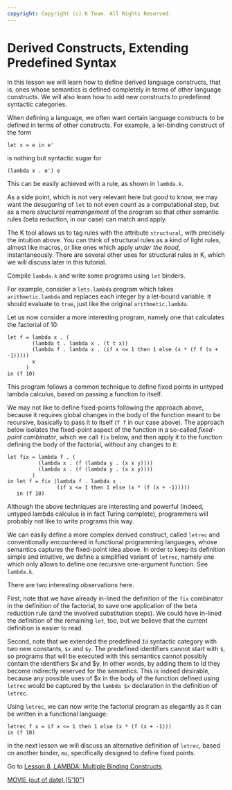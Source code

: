 ```yaml
---
copyright: Copyright (c) K Team. All Rights Reserved.
---
```


# Derived Constructs, Extending Predefined Syntax

In this lesson we will learn how to define derived language constructs, that
is, ones whose semantics is defined completely in terms of other language
constructs.  We will also learn how to add new constructs to predefined
syntactic categories.

When defining a language, we often want certain language constructs to be
defined in terms of other constructs.  For example, a let-binding construct
of the form

    let x = e in e'

is nothing but syntactic sugar for

    (lambda x . e') e

This can be easily achieved with a rule, as shown in `lambda.k`.

As a side point, which is not very relevant here but good to know, we may
want the *desugaring* of `let` to not even count as a computational step, but
as a mere *structural rearrangement* of the program so that other semantic
rules (beta reduction, in our case) can match and apply.

The K tool allows us to tag rules with the attribute `structural`, with
precisely the intuition above.  You can think of structural rules as a kind
of light rules, almost like macros, or like ones which apply *under the hood*,
instantaneously.  There are several other uses for structural rules in K,
which we will discuss later in this tutorial.

Compile `lambda.k` and write some programs using `let` binders.  

For example, consider a `lets.lambda` program which takes `arithmetic.lambda`
and replaces each integer by a let-bound variable.  It should evaluate to
`true`, just like the original `arithmetic.lambda`.

Let us now consider a more interesting program, namely one that calculates the
factorial of 10:

    let f = lambda x . (
            (lambda t . lambda x . (t t x))
            (lambda f . lambda x . (if x <= 1 then 1 else (x * (f f (x + -1)))))
            x
          )
    in (f 10)

This program follows a common technique to define fixed points in untyped
lambda calculus, based on passing a function to itself.

We may not like to define fixed-points following the approach above, because
it requires global changes in the body of the function meant to be recursive,
basically to pass it to itself (`f f` in our case above).  The approach below
isolates the fixed-point aspect of the function in a so-called *fixed-point
combinator*, which we call `fix` below, and then apply it to the function
defining the body of the factorial, without any changes to it:

    let fix = lambda f . (
              (lambda x . (f (lambda y . (x x y))))
              (lambda x . (f (lambda y . (x x y))))
            )
    in let f = fix (lambda f . lambda x .
                    (if x <= 1 then 1 else (x * (f (x + -1)))))
       in (f 10)

Although the above techniques are interesting and powerful (indeed, untyped
lambda calculus is in fact Turing complete), programmers will probably not
like to write programs this way.

We can easily define a more complex derived construct, called `letrec` and
conventionally encountered in functional programming languages, whose semantics
captures the fixed-point idea above.  In order to keep its definition simple
and intuitive, we define a simplified variant of `letrec`, namely one which only
allows to define one recursive one-argument function.  See `lambda.k`.

There are two interesting observations here.

First, note that we have already in-lined the definition of the `fix`
combinator in the definition of the factorial, to save one application of the 
beta reduction rule (and the involved substitution steps).  We could have
in-lined the definition of the remaining `let`, too, but we believe that the
current definition is easier to read.

Second, note that we extended the predefined `Id` syntactic category with two
new constants, `$x` and `$y`.  The predefined identifiers cannot start with
`$`, so programs that will be executed with this semantics cannot possibly
contain the identifiers $x and $y.  In other words, by adding them to Id they
become indirectly reserved for the semantics.  This is indeed desirable,
because any possible uses of $x in the body of the function defined
using `letrec` would be captured by the `lambda $x` declaration in the
definition of `letrec`.

Using `letrec`, we can now write the factorial program as elegantly as it can
be written in a functional language:

    letrec f x = if x <= 1 then 1 else (x * (f (x + -1)))
    in (f 10)

In the next lesson we will discuss an alternative definition of `letrec`, based
on another binder, `mu`, specifically designed to define fixed points.

Go to [Lesson 8, LAMBDA: Multiple Binding Constructs](../lesson_8/README.md).

[MOVIE (out of date) [5'10"]](https://youtu.be/qZWiBaN7zrw)
